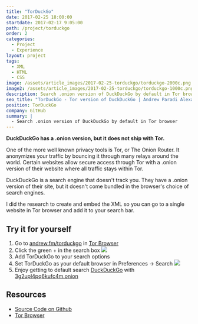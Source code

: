 ```yaml
---
title: "TorDuckGo"
date: 2017-02-25 18:00:00
startdate: 2017-02-17 9:05:00
path: /project/torduckgo
order: 2
categories:
  - Project
  - Experience
layout: project
tags:
  - XML
  - HTML
  - CSS
image: /assets/article_images/2017-02-25-torduckgo/torduckgo-2000c.png
image2: /assets/article_images/2017-02-25-torduckgo/torduckgo-1000c.png
description: Search .onion version of DuckDuckGo by default in Tor browser.
seo_title: "TorDuckGo - Tor version of DuckDuckGo | Andrew Paradi Alexander"
position: TorDuckGo
company: GitHub
summary: |
  - Search .onion version of DuckDuckGo by default in Tor browser
---
```


**DuckDuckGo has a .onion version, but it does not ship with Tor.**

One of the more well known privacy tools is Tor, or The Onion Router. It anonymizes your traffic by bouncing it through many relays around the world. Certain websites allow secure access through Tor with a .onion version of their website where all traffic stays within Tor.

DuckDuckGo is a search engine that doesn't track you. They have a .onion version of their site, but it doesn't come bundled in the browser's choice of search engines.

I did the research to create and embed the XML so you can go to a single website in Tor browser and add it to your search bar.

## Try it for yourself

1. Go to [andrew.fm/torduckgo](/torduckgo/) in [Tor Browser](https://www.torproject.org/projects/torbrowser.html)
2. Click the green + in the search box
   ![](/assets/article_images/2017-02-25-torduckgo/green-search.png)
3. Add TorDuckGo to your search options
4. Set TorDuckGo as your default browser in Preferences -> Search
   ![](/assets/article_images/2017-02-25-torduckgo/choose-default-search.png)
5. Enjoy getting to default search [DuckDuckGo](https://duckduckgo.com) with [3g2upl4pq6kufc4m.onion](https://3g2upl4pq6kufc4m.onion/)

## Resources

- [Source Code on Github](https://github.com/adrw/torduckgo)
- [Tor Browser](https://www.torproject.org/projects/torbrowser.html)
